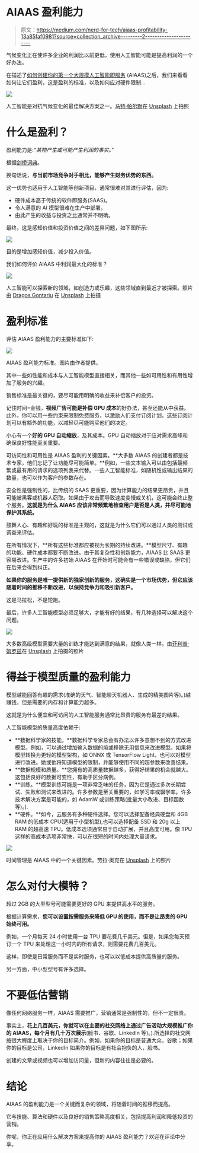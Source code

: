 # AIAAS 盈利能力

> 原文：<https://medium.com/nerd-for-tech/aiaas-profitability-13a85faf0981?source=collection_archive---------2----------------------->

气候变化正在使许多企业的利润比以前更低，使用人工智能可能是提高利润的一个好办法。

在描述了[如何创建你的第一个大规模人工智能即服务](/nerd-for-tech/how-to-create-your-first-large-scale-aiaas-1cd2225fd0f2) (AIAAS)之后，我们来看看如何让它们盈利，这是盈利的标准，以及如何应对硬件限制...

![](img/582b34a5dbc8663464e7a0f454f58485.png)

人工智能是对抗气候变化的最佳解决方案之一。[马特·帕尔默](https://unsplash.com/@mattpalmer?utm_source=medium&utm_medium=referral)在 [Unsplash](https://unsplash.com?utm_source=medium&utm_medium=referral) 上拍照

# 什么是盈利？

盈利能力是:*“某物产生或可能产生利润的事实。”*

根据[剑桥词典](https://dictionary.cambridge.org/fr/dictionnaire/anglais/profitability)。

换句话说，**与当前市场竞争对手相比，能够产生财务优势的东西。**

这一优势也适用于人工智能等创新项目，通常很难对其进行评估，因为:

*   硬件成本高于传统的软件即服务(SAAS)。
*   令人满意的 AI 模型很难在生产中部署。
*   由此产生的收益与投资之比通常并不明确。

最终，这是感知价值和投资价值之间的差异问题，如下图所示:

![](img/70ce56c22e6abccf82fb8fa17976fa59.png)

目的是增加感知价值，减少投入价值。

我们如何评价 AIAAS 中利润最大化的标准？

![](img/44390da330ad565ac66f516c67090ebc.png)

人工智能可以探索新的领域，如创造力或乐趣，这些领域直到最近才被探索。照片由 [Dragos Gontariu](https://unsplash.com/@dragos126?utm_source=medium&utm_medium=referral) 在 [Unsplash](https://unsplash.com?utm_source=medium&utm_medium=referral) 上拍摄

# 盈利标准

评估 AIAAS 盈利能力的主要标准如下:

![](img/7b84f42e070f7ca8c86137cdadb2adcb.png)

AIAAS 盈利能力标准。图片由作者提供。

其中一些如性能和成本与人工智能模型直接相关，而其他一些如可用性和有用性增加了服务的兴趣。

销售标准是最关键的，要尽可能用明确的收益来补偿客户的投资。

记住时间=金钱，**视频广告可能是补偿 GPU 成本**的好办法，甚至还能从中获益。此外，你可以用一些约束来限制免费服务，以激励人们支付订阅计划。这些订阅计划可以有额外的功能，以减轻尽可能购买他们的决定。

小心有一个**好的 GPU 自动缩放**，及其成本。GPU 自动缩放对于应对需求高峰和确保良好性能至关重要。

可访问性和可用性是 AIAAS 盈利的关键因素。**大多数 AIAAS 的创建者都是技术专家，他们忘记了让功能尽可能简单。**例如，一些文本输入可以由包括最频繁或最有用的请求的选项列表来代替。一些人工智能标准，如随机性或输出结果的数量，也可以作为客户的参数存在。

安全性是强制性的，比传统的 SAAS 更重要，因为计算能力的结果更昂贵，并且可能被黑客或机器人窃取。如果由于攻击而导致速度变慢或关机，这可能会终止整个服务。**这就是为什么 AIAAS 应该非常频繁地检查用户是否是人类，并尽可能地保护其系统。**

鼓舞人心、有趣和好玩的标准是主观的，这就是为什么它们可以通过人类的测试或调查来评估。

在所有情况下，**所有这些标准都应被视为长期的持续改进。**模型尺寸、有趣的功能、硬件成本都要不断改进。由于其复杂性和创新能力，AIAAS 比 SAAS 更容易改进。生产中的许多初始 AIAAS 在开始时可能会有一些错误或缺陷，但它们在后来会得到纠正。

**如果你的服务是唯一提供新的独家创新的服务，这确实是一个市场优势，但它应该随着时间的推移不断改进，以保持竞争力和吸引新客户。**

这是马拉松，不是短跑。

最后，许多人工智能模型必须足够大，才能有好的结果，有几种选择可以解决这个问题。

![](img/1bc83e0953fbb6f7f3d8e301c26f1eb6.png)

大多数高级模型需要大量的训练才能达到满意的结果，就像人类一样。由[菲利普·姆罗兹](https://unsplash.com/@mroz?utm_source=medium&utm_medium=referral)在 [Unsplash](https://unsplash.com?utm_source=medium&utm_medium=referral) 上拍摄的照片

# 得益于模型质量的盈利能力

模型越能回答有趣的需求(准确的天气、智能聊天机器人、生成的精美图片等)。)越赚钱，但是需要的内存和计算能力越多。

这就是为什么便宜和可访问的人工智能服务通常比昂贵的服务有最差的结果。

人工智能模型的质量高度依赖于:

*   **数据科学家的技能。**数据科学专家总会有办法以许多意想不到的方式改进模型。例如，可以通过增加输入数据的熵或移除无用信息来改进模型。如果将模型转换为更轻的模型架构，如 ONNX 或 TensorFlow Light，也可以对模型进行改进。她或他将知道模型的限制，并能够使用不同的超参数来改善结果。
*   **数据规模和质量。**您拥有的高质量数据越多，获得好结果的机会就越大。这包括良好的数据可变性，有助于区分病例。
*   **训练。**模型训练可能是一项非常乏味的任务，因为它是通过多次长期尝试、失败和测试来改进的。许多参数是至关重要的，如学习率或辍学率。许多技术解决方案是可能的，如 AdamW 或训练策略(批量大小改进、目标函数等)。).
*   **硬件。**如今，云服务有多种硬件选择。您可以选择配备经典硬盘和 4GB RAM 的低成本 CPU(适用于小型机型),也可以选择配备 SSD 和 20g 以上 RAM 的超高速 TPU。低成本选项通常易于自动扩展，并且高度可用。像 TPU 这样的高成本选项非常快，可以在很短的时间内处理大量请求。

![](img/89747ab64c429d18a2ed1f19bdd49426.png)

时间管理是 AIAAS 中的一个关键因素。劳拉·奥克在 [Unsplash](https://unsplash.com?utm_source=medium&utm_medium=referral) 上的照片

# 怎么对付大模特？

超过 2GB 的大型型号可能需要更好的 GPU 来提供高水平的服务。

根据计算需求，**您可以设置按需服务来降低 GPU 的使用，而不是让昂贵的 GPU 始终可用。**

例如，一个月每天 24 小时使用一台 TPU 要花费几千美元。但是，如果您每天预订一个 TPU 来处理这一小时内的所有请求，则需要花费几百美元。

这样，即使是日常服务而不是实时服务，也可以以低成本提供高质量的服务。

另一方面，中小型型号有许多选择。

# 不要低估营销

像任何网络服务一样，AIAAS 需要推广，营销通常是强制性的，但不一定很贵。

事实上，**花上几百美元，你就可以在主要的社交网络上通过广告活动大规模推广你的 AIAAS，每个月有几十万次展示**(脸书、谷歌、LinkedIn 等)。).所选择的社交网络很大程度上取决于你的目标简介。例如，如果你的目标是普通大众，谷歌；如果你的目标是公司，LinkedIn 如果你的目标是有社会抱负的人，脸书。

创建的文章或视频也可以增加访问量，但新的内容往往是必要的。

# 结论

AIAAS 的盈利能力是一个关键而复杂的领域，将随着时间的推移而提高。

它与技能、算法和硬件以及良好的销售策略高度相关，包括提高利润和降低投资的营销。

你呢，你正在应用什么解决方案来提高你的 AIAAS 盈利能力？欢迎在评论中分享。